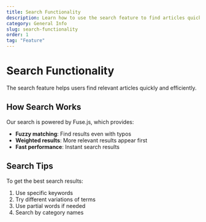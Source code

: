 ```yaml
---
title: Search Functionality
description: Learn how to use the search feature to find articles quickly
category: General Info
slug: search-functionality
order: 1
tag: "Feature"
---
```


# Search Functionality

The search feature helps users find relevant articles quickly and efficiently.

## How Search Works

Our search is powered by Fuse.js, which provides:

- **Fuzzy matching**: Find results even with typos
- **Weighted results**: More relevant results appear first
- **Fast performance**: Instant search results

## Search Tips

To get the best search results:

1. Use specific keywords
2. Try different variations of terms
3. Use partial words if needed
4. Search by category names

